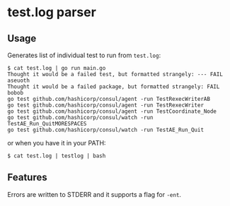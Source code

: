 # test.log parser

## Usage

Generates list of individual test to run from `test.log`:

```
$ cat test.log | go run main.go
Thought it would be a failed test, but formatted strangely: --- FAIL	aseuoth
Thought it would be a failed package, but formatted strangely: FAIL bobob
go test github.com/hashicorp/consul/agent -run TestRexecWriterAB
go test github.com/hashicorp/consul/agent -run TestRexecWriter
go test github.com/hashicorp/consul/agent -run TestCoordinate_Node
go test github.com/hashicorp/consul/watch -run TestAE_Run_QuitMORESPACES
go test github.com/hashicorp/consul/watch -run TestAE_Run_Quit
```

or when you have it in your PATH:

```
$ cat test.log | testlog | bash
```

## Features

Errors are written to STDERR and it supports a flag for `-ent`.
